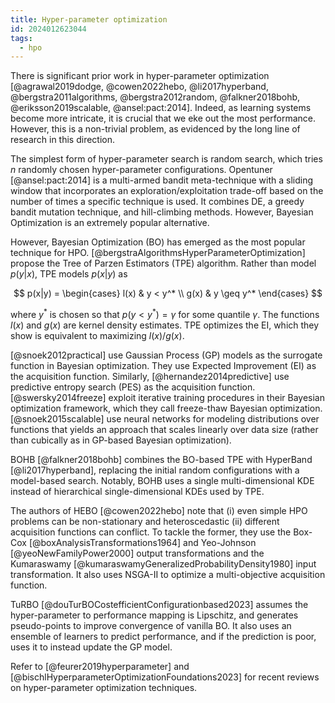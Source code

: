 ```yaml
---
title: Hyper-parameter optimization
id: 2024012623044
tags:
  - hpo
---
```


There is significant prior work in hyper-parameter optimization [@agrawal2019dodge, @cowen2022hebo, @li2017hyperband, @bergstra2011algorithms, @bergstra2012random, @falkner2018bohb, @eriksson2019scalable, @ansel:pact:2014]. Indeed, as learning systems become more intricate, it is crucial that we eke out the most performance. However, this is a non-trivial problem, as evidenced by the long line of research in this direction.

The simplest form of hyper-parameter search is random search, which tries $n$ randomly chosen hyper-parameter configurations. Opentuner [@ansel:pact:2014] is a multi-armed bandit meta-technique with a sliding window that incorporates an exploration/exploitation trade-off based on the number of times a specific technique is used. It combines DE, a greedy bandit mutation technique, and hill-climbing methods. However, Bayesian Optimization is an extremely popular alternative.

However, Bayesian Optimization (BO) has emerged as the most popular technique for HPO. [@bergstraAlgorithmsHyperParameterOptimization] propose the Tree of Parzen Estimators (TPE) algorithm. Rather than model $p(y|x)$, TPE models $p(x|y)$ as

$$
p(x|y) = \begin{cases}
    l(x) &  y < y^* \\
    g(x) &  y \geq y^*
    \end{cases}
$$

where $y^*$ is chosen so that $p(y < y^*) = \gamma$ for some quantile $\gamma$. The functions $l(x)$ and $g(x)$ are kernel density estimates. TPE optimizes the EI, which they show is equivalent to maximizing $l(x) / g(x)$.

[@snoek2012practical] use Gaussian Process (GP) models as the surrogate function in Bayesian optimization. They use Expected Improvement (EI) as the acquisition function. Similarly, [@hernandez2014predictive] use predictive entropy search (PES) as the acquisition function. [@swersky2014freeze] exploit iterative training procedures in their Bayesian optimization framework, which they call freeze-thaw Bayesian optimization. [@snoek2015scalable] use neural networks for modeling distributions over functions that yields an approach that scales linearly over data size (rather than cubically as in GP-based Bayesian optimization).

BOHB [@falkner2018bohb] combines the BO-based TPE with HyperBand [@li2017hyperband], replacing the initial random configurations with a model-based search. Notably, BOHB uses a single multi-dimensional KDE instead of hierarchical single-dimensional KDEs used by TPE.

The authors of HEBO [@cowen2022hebo] note that (i) even simple HPO problems can be non-stationary and heteroscedastic (ii) different acquisition functions can conflict. To tackle the former, they use the Box-Cox [@boxAnalysisTransformations1964] and Yeo-Johnson [@yeoNewFamilyPower2000] output transformations and the Kumaraswamy [@kumaraswamyGeneralizedProbabilityDensity1980] input transformation. It also uses NSGA-II to optimize a multi-objective acquisition function.

TuRBO [@douTurBOCostefficientConfigurationbased2023] assumes the hyper-parameter to performance mapping is Lipschitz, and generates pseudo-points to improve convergence of vanilla BO. It also uses an ensemble of learners to predict performance, and if the prediction is poor, uses it to instead update the GP model.

Refer to [@feurer2019hyperparameter] and [@bischlHyperparameterOptimizationFoundations2023] for recent reviews on hyper-parameter optimization techniques.